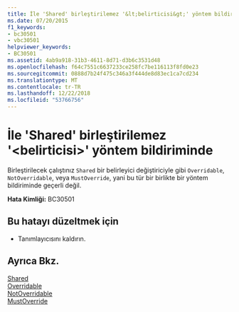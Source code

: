 ```yaml
---
title: İle 'Shared' birleştirilemez '&lt;belirticisi&gt;' yöntem bildiriminde
ms.date: 07/20/2015
f1_keywords:
- bc30501
- vbc30501
helpviewer_keywords:
- BC30501
ms.assetid: 4ab9a918-31b3-4611-8d71-d3b6c3531d48
ms.openlocfilehash: f64c7551c6637233ce258fc7be116113f8fd0e23
ms.sourcegitcommit: 0888d7b24f475c346a3f444de8d83ec1ca7cd234
ms.translationtype: MT
ms.contentlocale: tr-TR
ms.lasthandoff: 12/22/2018
ms.locfileid: "53766756"
---
```

# <a name="shared-cannot-be-combined-with-ltspecifiergt-on-a-method-declaration"></a>İle 'Shared' birleştirilemez '&lt;belirticisi&gt;' yöntem bildiriminde
Birleştirilecek çalıştınız `Shared` bir belirleyici değiştiriciyle gibi `Overridable`, `NotOverridable`, veya `MustOverride`, yani bu tür bir birlikte bir yöntem bildiriminde geçerli değil.  
  
 **Hata Kimliği:** BC30501  
  
## <a name="to-correct-this-error"></a>Bu hatayı düzeltmek için  
  
-   Tanımlayıcısını kaldırın.  
  
## <a name="see-also"></a>Ayrıca Bkz.  
 [Shared](../../visual-basic/language-reference/modifiers/shared.md)  
 [Overridable](../../visual-basic/language-reference/modifiers/overridable.md)  
 [NotOverridable](../../visual-basic/language-reference/modifiers/notoverridable.md)  
 [MustOverride](../../visual-basic/language-reference/modifiers/mustoverride.md)
